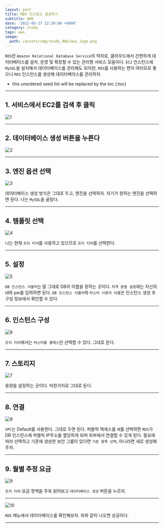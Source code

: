 ```yaml
---
layout: post
title: RDS 인스턴스 생성하기
subtitle: AWS
date: '2022-05-27 22:30:00 +0900'
category: study
tags: aws
image:
  path: /assets/img/study_AWS/aws_logo.png
---
```


`RDS`란 `Amazon Relational Database Service`의 약자로, 클라우드에서 간편하게 데이터베이스를 설치, 운영 및 확장할 수 있는 관리형 서비스 모음이다.
`EC2` 인스턴스에 `MySQL`을 설치해서 데이터베이스를 관리해도 되지만, `RDS`를 사용하는 편이 여러모로 좋으니 `RDS` 인스턴스를 생성해 데이터베이스를 관리하자.

<!--more-->

* this unordered seed list will be replaced by the toc
{:toc}

<hr/>

## 1. 서비스에서 EC2를 검색 후 클릭

![1](/assets/img/study_AWS/[AWS]_RDS_인스턴스_생성하기/1.png)

<hr/>

## 2. 데이터베이스 생성 버튼을 누른다

![2](/assets/img/study_AWS/[AWS]_RDS_인스턴스_생성하기/2.png)

<hr/>

## 3. 엔진 옵션 선택

![3](/assets/img/study_AWS/[AWS]_RDS_인스턴스_생성하기/3.png)

데이터베이스 생성 방식은 그대로 두고, 엔진을 선택하자.
자기가 원하는 엔진을 선택하면 된다.
나는 `MySQL`을 골랐다.

<hr/>

## 4. 템플릿 선택

![4](/assets/img/study_AWS/[AWS]_RDS_인스턴스_생성하기/4.png)

나는 현재 `프리 티어`를 사용하고 있으므로 `프리 티어`를 선택한다.

<hr/>

## 5. 설정

![5](/assets/img/study_AWS/[AWS]_RDS_인스턴스_생성하기/5.png)

`DB 인스턴스 식별자`는 말 그대로 DB의 이름을 정하는 곳이다.
`자격 증명 설정`에는 자신의 id와 pw를 입력하면 된다.
`DB 인스턴스 식별자`와 `마스터 사용자 이름`은 인스턴스 생성 후 구성 정보에서 확인할 수 있다.

<hr/>

## 6. 인스턴스 구성

![6](/assets/img/study_AWS/[AWS]_RDS_인스턴스_생성하기/6.png)

`프리 티어`에서는 `버스터블 클래스`만 선택할 수 있다.
그대로 둔다.

<hr/>

## 7. 스토리지

![7](/assets/img/study_AWS/[AWS]_RDS_인스턴스_생성하기/7.png)

용량을 설정하는 곳이다.
마찬가지로 그대로 둔다.

<hr/>

## 8. 연결

![8](/assets/img/study_AWS/[AWS]_RDS_인스턴스_생성하기/8.png)

`VPC`는 Default를 사용한다.
그대로 두면 된다.
퍼블릭 액세스를 `예`를 선택하면 `RDS`가 DB 인스턴스에 퍼블릭 IP주소를 할당하게 되며 외부에서 연결할 수 있게 된다.
필요에 따라 선택하고 기존에 생성한 보안 그룹이 있다면 `기존 항목 선택`, 아니라면 새로 생성해주자.

<hr/>

## 9. 월별 추정 요금

![9](/assets/img/study_AWS/[AWS]_RDS_인스턴스_생성하기/9.png)

`프리 티어` 요금 정책을 주욱 읽어보고 `데이터베이스 생성` 버튼을 누르자.

<hr/>

![10](/assets/img/study_AWS/[AWS]_RDS_인스턴스_생성하기/9.png)

`RDS` 메뉴에서 데이터베이스를 확인해보자.
위와 같이 나오면 성공이다.

<hr/>
